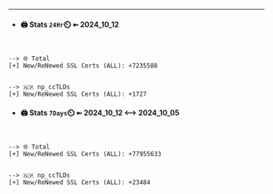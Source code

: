 

---
- #### 🖨️ **Stats** `24Hr`⏲️ ➼ 2024_10_12
```console


--> 🌐 Total
[+] New/ReNewed SSL Certs (ALL): +7235588


--> 🇳🇵 np_ccTLDs
[+] New/ReNewed SSL Certs (ALL): +1727

```

- #### 🖨️ **Stats** `7Days`⏲️ ➼ 2024_10_12 <--> 2024_10_05
```console


--> 🌐 Total
[+] New/ReNewed SSL Certs (ALL): +77955633


--> 🇳🇵 np_ccTLDs
[+] New/ReNewed SSL Certs (ALL): +23484

```

